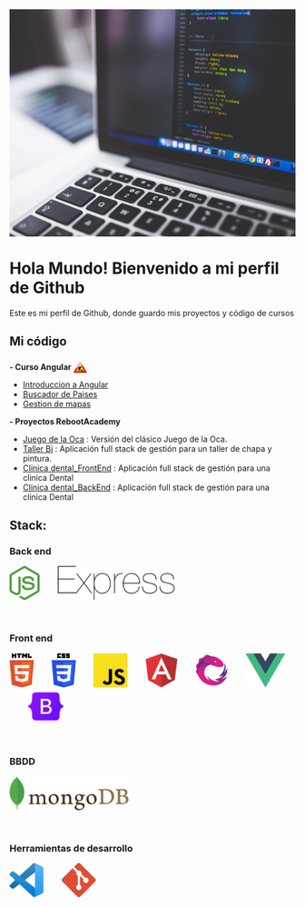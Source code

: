 <div style="width: 100%; display: flex; justify-content: space-around; margin-bottom: 20px">
  <img title="data" style="object-fit: cover; width: 100%; height: 400px" src="./images/developer.jpg"> 
</div>

# Hola Mundo! Bienvenido a mi perfil de Github

Este es mi perfil de Github, donde guardo mis proyectos y código de cursos

## Mi código

**- Curso Angular** <img title="In progress" height="20" style="position: relative; bottom: -5px" src="./images/inprogress.png">

- [Introduccion a Angular](https://github.com/anate82/angular-cursos)
- [Buscador de Paises](https://github.com/anate82/BuscadorPaises)
- [Gestion de mapas](https://github.com/anate82/mapasAngular)

**- Proyectos RebootAcademy**

- [Juego de la Oca](https://https://github.com/anate82/TheRebootGame) : Versión del clásico Juego de la Oca.
- [Taller Bj](https://https://github.com/anate82/TallerBj) : Aplicación full stack de gestión para un taller de chapa y pintura.
- [Clinica dental_FrontEnd](https://https://github.com/anate82/clinica_dental_frontend) : Aplicación full stack de gestión para una clinica Dental
- [Clinica dental_BackEnd](https://https://https://github.com/anate82/clinica_dental_backend) : Aplicación full stack de gestión para una clinica Dental

## **Stack:**

### Back end

<img title="Node" height="60" src="./images/nodejs-icon.svg"> &nbsp;&nbsp;&nbsp;&nbsp;&nbsp;&nbsp;
<img title="Express" height="60" src="./images/express.svg"> &nbsp;&nbsp;&nbsp;&nbsp;&nbsp;&nbsp;

<br>

### Front end

<img title="HTML 5" height="60" src="./images/html-5.svg"> &nbsp;&nbsp;&nbsp;&nbsp;&nbsp;&nbsp;
<img title="CSS 3" height="60" src="./images/css-3.svg"> &nbsp;&nbsp;&nbsp;&nbsp;&nbsp;&nbsp;
<img title="JavaScript" height="60" src="./images/javascript.svg"> &nbsp;&nbsp;&nbsp;&nbsp;&nbsp;&nbsp;
<img title="Angular" height="60" src="./images/angular-icon.svg"> &nbsp;&nbsp;&nbsp;&nbsp;&nbsp;&nbsp;
<img title="RxJs" height="60" src="./images/rxjs.svg"> &nbsp;&nbsp;&nbsp;&nbsp;&nbsp;&nbsp;
<img title="Vue" height="60" src="./images/vue.svg"> &nbsp;&nbsp;&nbsp;&nbsp;&nbsp;&nbsp;
<img title="Bootstrap" height="60" src="./images/bootstrap.png"> &nbsp;&nbsp;&nbsp;&nbsp;&nbsp;&nbsp;

<br>

### BBDD

<img title="MongoDB" height="60" src="./images/mongodb.svg"> &nbsp;&nbsp;&nbsp;&nbsp;&nbsp;&nbsp;

<br>

### Herramientas de desarrollo

<img title="Visual Studio Code" height="60" src="./images/vsc.svg"> &nbsp;&nbsp;&nbsp;&nbsp;&nbsp;&nbsp;
<img title="Git" height="60" src="./images/git-icon.svg"> &nbsp;&nbsp;&nbsp;&nbsp;&nbsp;&nbsp;

<!-- ## Mis estadísticas de Github:
[![Ana's github stats](https://github-readme-stats.vercel.app/api?username=anate82)](https://github.com/anate82/github-readme-stats)

## **Lenguajes más utilizados:**
[![Top Langs](https://github-readme-stats.vercel.app/api/top-langs/?username=anate82&layout=compact)](https://github.com/anate82/github-readme-stats)
 -->
